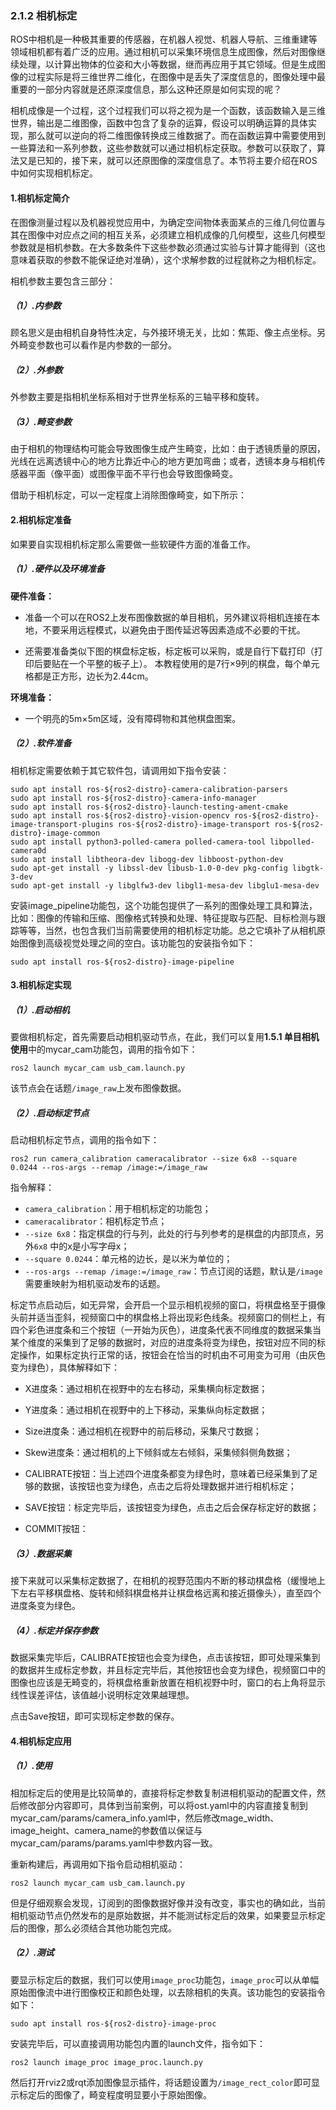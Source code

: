 ### 2.1.2 相机标定

ROS中相机是一种极其重要的传感器，在机器人视觉、机器人导航、三维重建等领域相机都有着广泛的应用。通过相机可以采集环境信息生成图像，然后对图像继续处理，以计算出物体的位姿和大小等数据，继而再应用于其它领域。但是生成图像的过程实际是将三维世界二维化，在图像中是丢失了深度信息的，图像处理中最重要的一部分内容就是还原深度信息，那么这种还原是如何实现的呢？

相机成像是一个过程，这个过程我们可以将之视为是一个函数，该函数输入是三维世界，输出是二维图像，函数中包含了复杂的运算，假设可以明确运算的具体实现，那么就可以逆向的将二维图像转换成三维数据了。而在函数运算中需要使用到一些算法和一系列参数，这些参数就可以通过相机标定获取。参数可以获取了，算法又是已知的，接下来，就可以还原图像的深度信息了。本节将主要介绍在ROS中如何实现相机标定。

#### 1.相机标定简介

在图像测量过程以及机器视觉应用中，为确定空间物体表面某点的三维几何位置与其在图像中对应点之间的相互关系，必须建立相机成像的几何模型，这些几何模型参数就是相机参数。在大多数条件下这些参数必须通过实验与计算才能得到（这也意味着获取的参数不能保证绝对准确），这个求解参数的过程就称之为相机标定。

相机参数主要包含三部分：

##### （1）.内参数

顾名思义是由相机自身特性决定，与外接环境无关，比如：焦距、像主点坐标。另外畸变参数也可以看作是内参数的一部分。

##### （2）.外参数

外参数主要是指相机坐标系相对于世界坐标系的三轴平移和旋转。

##### （3）.畸变参数

由于相机的物理结构可能会导致图像生成产生畸变，比如：由于透镜质量的原因，光线在远离透镜中心的地方比靠近中心的地方更加弯曲；或者，透镜本身与相机传感器平面（像平面）或图像平面不平行也会导致图像畸变。

借助于相机标定，可以一定程度上消除图像畸变，如下所示：

#### 2.相机标定准备

如果要自实现相机标定那么需要做一些软硬件方面的准备工作。

##### （1）.硬件以及环境准备

**硬件准备：**

* 准备一个可以在ROS2上发布图像数据的单目相机，另外建议将相机连接在本地，不要采用远程模式，以避免由于图传延迟等因素造成不必要的干扰。

* 还需要准备类似下图的棋盘标定板，标定板可以采购，或是自行下载打印（打印后要贴在一个平整的板子上）。 本教程使用的是7行×9列的棋盘，每个单元格都是正方形，边长为2.44cm。

**环境准备：**

* 一个明亮的5m×5m区域，没有障碍物和其他棋盘图案。

##### （2）.软件准备

相机标定需要依赖于其它软件包，请调用如下指令安装：

```
sudo apt install ros-${ros2-distro}-camera-calibration-parsers
sudo apt install ros-${ros2-distro}-camera-info-manager
sudo apt install ros-${ros2-distro}-launch-testing-ament-cmake
sudo apt install ros-${ros2-distro}-vision-opencv ros-${ros2-distro}-image-transport-plugins ros-${ros2-distro}-image-transport ros-${ros2-distro}-image-common
sudo apt install python3-polled-camera polled-camera-tool libpolled-camera0d
sudo apt install libtheora-dev libogg-dev libboost-python-dev
sudo apt-get install -y libssl-dev libusb-1.0-0-dev pkg-config libgtk-3-dev
sudo apt-get install -y libglfw3-dev libgl1-mesa-dev libglu1-mesa-dev
```

安装image\_pipeline功能包，这个功能包提供了一系列的图像处理工具和算法，比如：图像的传输和压缩、图像格式转换和处理、特征提取与匹配、目标检测与跟踪等等，当然，也包含我们当前需要使用的相机标定功能。总之它填补了从相机原始图像到高级视觉处理之间的空白。该功能包的安装指令如下：

```
sudo apt install ros-${ros2-distro}-image-pipeline
```

#### 3.相机标定实现

##### （1）.启动相机

要做相机标定，首先需要启动相机驱动节点，在此，我们可以复用**1.5.1 单目相机使用**中的mycar\_cam功能包，调用的指令如下：

```
ros2 launch mycar_cam usb_cam.launch.py
```

该节点会在话题`/image_raw`上发布图像数据。

##### （2）.启动标定节点

启动相机标定节点，调用的指令如下：

```
ros2 run camera_calibration cameracalibrator --size 6x8 --square 0.0244 --ros-args --remap /image:=/image_raw
```

指令解释：

* `camera_calibration`：用于相机标定的功能包；
* `cameracalibrator`：相机标定节点；
* `--size 6x8`：指定棋盘的行与列，此处的行与列参考的是棋盘的内部顶点，另外`6x8` 中的x是小写字母x；
* `--square 0.0244`：单元格的边长，是以米为单位的；
* `--ros-args --remap /image:=/image_raw`：节点订阅的话题，默认是`/image` 需要重映射为相机驱动发布的话题。

标定节点启动后，如无异常，会开启一个显示相机视频的窗口，将棋盘格至于摄像头前并适当歪斜，视频窗口中的棋盘格上将出现彩色线条。视频窗口的侧栏上，有四个彩色进度条和三个按钮（一开始为灰色），进度条代表不同维度的数据采集当某个维度的采集到了足够的数据时，对应的进度条将变为绿色，按钮对应不同的标定操作，如果标定执行正常的话，按钮会在恰当的时机由不可用变为可用（由灰色变为绿色），具体解释如下：

* X进度条：通过相机在视野中的左右移动，采集横向标定数据；

* Y进度条：通过相机在视野中的上下移动，采集纵向标定数据；

* Size进度条：通过相机在视野中的前后移动，采集尺寸数据；

* Skew进度条：通过相机的上下倾斜或左右倾斜，采集倾斜侧角数据；

* CALIBRATE按钮：当上述四个进度条都变为绿色时，意味着已经采集到了足够的数据，该按钮也变为绿色，点击之后将处理数据并进行相机标定；

* SAVE按钮：标定完毕后，该按钮变为绿色，点击之后会保存标定好的数据；

* COMMIT按钮：

##### （3）.数据采集

接下来就可以采集标定数据了，在相机的视野范围内不断的移动棋盘格（缓慢地上下左右平移棋盘格、旋转和倾斜棋盘格并让棋盘格远离和接近摄像头），直至四个进度条变为绿色。

##### （4）.标定并保存参数

数据采集完毕后，CALIBRATE按钮也会变为绿色，点击该按钮，即可处理采集到的数据并生成标定参数，并且标定完毕后，其他按钮也会变为绿色，视频窗口中的图像也应该是无畸变的，将棋盘格重新放置在相机视野中时，窗口的右上角将显示线性误差评估，该值越小说明标定效果越理想。

点击Save按钮，即可实现标定参数的保存。

#### 4.相机标定应用

##### （1）.使用

相加标定后的使用是比较简单的，直接将标定参数复制进相机驱动的配置文件，然后修改部分内容即可，具体到当前案例，可以将ost.yaml中的内容直接复制到mycar\_cam/params/camera\_info.yaml中，然后修改mage\_width、image\_height、camera\_name的参数值以保证与mycar\_cam/params/params.yaml中参数内容一致。

重新构建后，再调用如下指令启动相机驱动：

```
ros2 launch mycar_cam usb_cam.launch.py
```

但是仔细观察会发现，订阅到的图像数据好像并没有改变，事实也的确如此，当前相机驱动节点仍然发布的是原始数据，并不能测试标定后的效果，如果要显示标定后的图像，那么必须结合其他功能包完成。

##### （2）.测试

要显示标定后的数据，我们可以使用`image_proc`功能包，`image_proc`可以从单幅原始图像流中进行图像校正和颜色处理，以去除相机的失真。该功能包的安装指令如下：

```
sudo apt install ros-${ros2-distro}-image-proc
```

安装完毕后，可以直接调用功能包内置的launch文件，指令如下：

```
ros2 launch image_proc image_proc.launch.py
```

然后打开rviz2或rqt添加图像显示插件，将话题设置为`/image_rect_color`即可显示标定后的图像了，畸变程度明显要小于原始图像。

